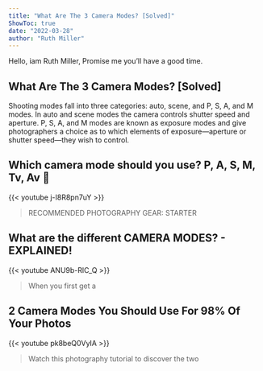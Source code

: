 ```yaml
---
title: "What Are The 3 Camera Modes? [Solved]"
ShowToc: true 
date: "2022-03-28"
author: "Ruth Miller" 
---
```


Hello, iam Ruth Miller, Promise me you’ll have a good time.
## What Are The 3 Camera Modes? [Solved]
Shooting modes fall into three categories: auto, scene, and P, S, A, and M modes. In auto and scene modes the camera controls shutter speed and aperture. P, S, A, and M modes are known as exposure modes and give photographers a choice as to which elements of exposure—aperture or shutter speed—they wish to control.

## Which camera mode should you use? P, A, S, M, Tv, Av 🤷
{{< youtube j-I8R8pn7uY >}}
>RECOMMENDED PHOTOGRAPHY GEAR: STARTER 

## What are the different CAMERA MODES? - EXPLAINED!
{{< youtube ANU9b-RlC_Q >}}
>When you first get a 

## 2 Camera Modes You Should Use For 98% Of Your Photos
{{< youtube pk8beQ0VyIA >}}
>Watch this photography tutorial to discover the two 

